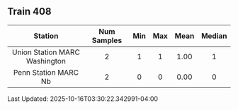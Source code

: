 ## Train 408

| Station | Num Samples | Min | Max | Mean | Median |
| :-----: | :---------: | :-: | :-: | :--: | :----: |
| Union Station MARC Washington | 2 | 1 | 1 | 1.00 | 1 |
| Penn Station MARC Nb | 2 | 0 | 0 | 0.00 | 0 |


Last Updated: 2025-10-16T03:30:22.342991-04:00